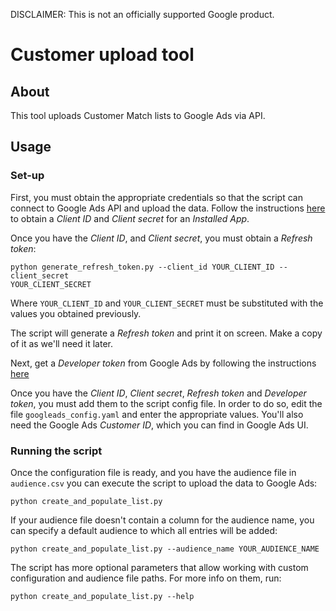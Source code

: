 DISCLAIMER: This is not an officially supported Google product.

# Customer upload tool

## About

This tool uploads Customer Match lists to Google Ads via API.

## Usage

### Set-up

First, you must obtain the appropriate credentials so that the script
can connect to Google Ads API and upload the data. Follow the instructions 
[here](https://developers.google.com/adwords/api/docs/guides/authentication#installed)
to obtain a *Client ID* and *Client secret* for an *Installed App*.

Once you have the *Client ID*, and *Client secret*, you must obtain a *Refresh
token*:
```
python generate_refresh_token.py --client_id YOUR_CLIENT_ID --client_secret
YOUR_CLIENT_SECRET
```
Where `YOUR_CLIENT_ID` and `YOUR_CLIENT_SECRET` must be substituted
with the values you obtained previously.

The script will generate a *Refresh token* and print it on screen. Make a copy
of it as we'll need it later.

Next, get a *Developer token* from Google Ads by following the instructions
[here](https://developers.google.com/adwords/api/docs/guides/accounts-overview#developer_token)

Once you have the *Client ID*, *Client secret*, *Refresh token* and *Developer
token*, you must add them to the script config file. In order to do so, edit the
file `googleads_config.yaml` and enter the appropriate values. You'll also need
the Google Ads *Customer ID*, which you can find in Google Ads UI.

### Running the script

Once the configuration file is ready, and you have the audience file in
`audience.csv` you can execute the script to upload the data to Google Ads:

```
python create_and_populate_list.py
```

If your audience file doesn't contain a column for the audience name, you can
specify a default audience to which all entries will be added:

```
python create_and_populate_list.py --audience_name YOUR_AUDIENCE_NAME
```

The script has more optional parameters that allow working with custom
configuration and audience file paths. For more info on them, run:

```
python create_and_populate_list.py --help
```
